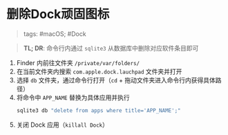 
# 删除Dock顽固图标

> tags: #macOS; #Dock

> **TL; DR**: 命令行内通过 `sqlite3` 从数据库中删除对应软件条目即可

1. Finder 内前往文件夹 `/private/var/folders/`
2. 在当前文件夹内搜索 `com.apple.dock.lauchpad` 文件夹并打开
3. 选择 `db` 文件夹，通过命令行打开（`cd` + 拖动文件夹进入命令行内获得具体路径）
4. 将命令中 `APP_NAME` 替换为具体应用并执行
	```zsh
	sqlite3 db "delete from apps where title='APP_NAME';"
	```
5. 关闭 Dock 应用（`killall Dock`）
